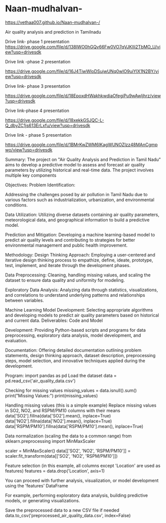 # Naan-mudhalvan-

https://vethaa007.github.io/Naan-mudhalvan-/


Air quality analysis and prediction in Tamilnadu 

Drive link- phase 1 presentation
https://drive.google.com/file/d/138lWO0hGQv66Fw0VO7qVJKIIi2TbMO_U/view?usp=drivesdk

Drive link -phase 2 presentation

https://drive.google.com/file/d/16J4TiwWIoDSujwUNq0wIO9uiYIX1N2BY/view?usp=drivesdk

Drive link- phase 3 presentation

https://drive.google.com/file/d/18EpoxdHWakhkwdiaOfegiPu9wAwljhrz/view?usp=drivesdk

Drive link-phase 4 presentation

https://drive.google.com/file/d/18xekkGSJQC-L-Q_dbyZC1js613ErLxfu/view?usp=drivesdk


Drive link - phase 5 presentation 

https://drive.google.com/file/d/1BMrKwZWM6lKagWUNOZlzz48MAnCgmpwo/view?usp=drivesdk

Summary:
The project on "Air Quality Analysis and Prediction in Tamil Nadu" aims to develop a predictive model to assess and forecast air quality parameters by utilizing historical and real-time data. The project involves multiple key components

Objectives: 
Problem Identification:

Addressing the challenges posed by air pollution in Tamil Nadu due to various factors such as industrialization, urbanization, and environmental conditions.

Data Utilization:
 Utilizing diverse datasets containing air quality parameters, meteorological data, and geographical information to build a predictive model.

Prediction and Mitigation:
  Developing a machine learning-based model to predict air quality levels and contributing to strategies for better environmental management and public health improvement.

Methodology: Design Thinking Approach:
 Employing a user-centered and iterative design thinking process to empathize, define, ideate, prototype, test, implement, and iterate through the development phases.

Data Preprocessing:
 Cleaning, handling missing values, and scaling the dataset to ensure data quality and uniformity for modeling.

Exploratory Data Analysis:
 Analyzing data through statistics, visualizations, and correlations to understand underlying patterns and relationships between variables.

Machine Learning Model Development:
 Selecting appropriate algorithms and developing models to predict air quality parameters based on historical and current data.
Deliverables: Code and Model 

Development:
 Providing Python-based scripts and programs for data preprocessing, exploratory data analysis, model development, and evaluation.

Documentation:
 Offering detailed documentation outlining problem statements, design thinking approach, dataset description, preprocessing steps, model selection, and innovative techniques applied during the development.


Program:
import pandas as pd Load the dataset data = pd.read_csv('air_quality_data.csv')

Checking for missing values missing_values = data.isnull().sum() print("Missing Values:") print(missing_values)

Handling missing values (this is a simple example) Replace missing values in SO2, NO2, and RSPM/PM10 columns with their means data['SO2'].fillna(data['SO2'].mean(), inplace=True) data['NO2'].fillna(data['NO2'].mean(), inplace=True) data['RSPM/PM10'].fillna(data['RSPM/PM10'].mean(), inplace=True)

Data normalization (scaling the data to a common range) from sklearn.preprocessing import MinMaxScaler

scaler = MinMaxScaler() data[['SO2', 'NO2', 'RSPM/PM10']] = scaler.fit_transform(data[['SO2', 'NO2', 'RSPM/PM10']])

Feature selection (in this example, all columns except 'Location' are used as features) features = data.drop('Location', axis=1)

You can proceed with further analysis, visualization, or model development using the 'features' DataFrame

For example, performing exploratory data analysis, building predictive models, or generating visualizations.

Save the preprocessed data to a new CSV file if needed data.to_csv('preprocessed_air_quality_data.csv', index=False)
